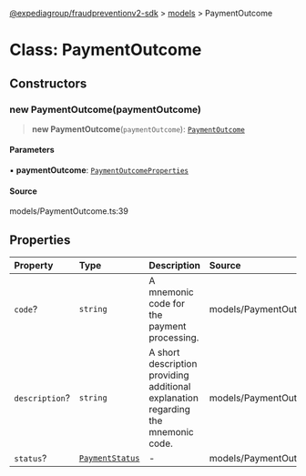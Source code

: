 [@expediagroup/fraudpreventionv2-sdk](../../index.md) > [models](../index.md) > PaymentOutcome

# Class: PaymentOutcome

## Constructors

### new PaymentOutcome(paymentOutcome)

> **new PaymentOutcome**(`paymentOutcome`): [`PaymentOutcome`](PaymentOutcome.md)

#### Parameters

▪ **paymentOutcome**: [`PaymentOutcomeProperties`](../interfaces/PaymentOutcomeProperties.md)

#### Source

models/PaymentOutcome.ts:39

## Properties

| Property | Type | Description | Source |
| :------ | :------ | :------ | :------ |
| `code`? | `string` | A mnemonic code for the payment processing. | models/PaymentOutcome.ts:32 |
| `description`? | `string` | A short description providing additional explanation regarding the mnemonic code. | models/PaymentOutcome.ts:37 |
| `status`? | [`PaymentStatus`](../type-aliases/PaymentStatus.md) | - | models/PaymentOutcome.ts:27 |
